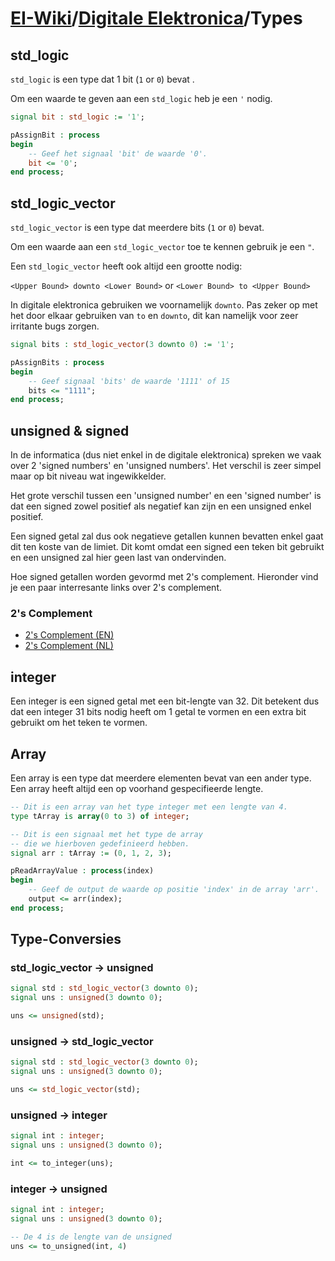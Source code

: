 # [EI-Wiki](..)/[Digitale Elektronica](Home)/Types
## std_logic
`std_logic` is een type dat 1 bit (`1` or `0`) bevat .

Om een waarde te geven aan een `std_logic` heb je een `'` nodig.

```vhdl
signal bit : std_logic := '1';

pAssignBit : process
begin
    -- Geef het signaal 'bit' de waarde '0'.
    bit <= '0';
end process;

```

## std_logic_vector

`std_logic_vector` is een type dat meerdere bits (`1` or `0`) bevat.

Om een waarde aan een `std_logic_vector` toe te kennen gebruik je een `"`.

Een `std_logic_vector` heeft ook altijd een grootte nodig:

`<Upper Bound> downto <Lower Bound>` or `<Lower Bound> to <Upper Bound>`

In digitale elektronica gebruiken we voornamelijk `downto`. Pas zeker op met het door elkaar gebruiken van `to` en `downto`, dit kan namelijk voor zeer irritante bugs zorgen.

```vhdl
signal bits : std_logic_vector(3 downto 0) := '1';

pAssignBits : process
begin
    -- Geef signaal 'bits' de waarde '1111' of 15
    bits <= "1111";
end process;

```

## unsigned & signed

In de informatica (dus niet enkel in de digitale elektronica) spreken we vaak over 2 'signed numbers' en 'unsigned numbers'. Het verschil is zeer simpel maar op bit niveau wat ingewikkelder.

Het grote verschil tussen een 'unsigned number' en een 'signed number' is dat een signed zowel positief als negatief kan zijn en een unsigned enkel positief.

Een signed getal zal dus ook negatieve getallen kunnen bevatten enkel gaat dit ten koste van de limiet. Dit komt omdat een signed een teken bit gebruikt en een unsigned zal hier geen last van ondervinden.

Hoe signed getallen worden gevormd met 2's complement. Hieronder vind je een paar interresante links over 2's complement.

### 2's Complement
* [2's Complement (EN)](https://en.wikipedia.org/wiki/Two%27s_complement)
* [2's Complement (NL)](https://nl.wikipedia.org/wiki/Two%27s_complement)

## integer
Een integer is een signed getal met een bit-lengte van 32. Dit betekent dus dat een integer 31 bits nodig heeft om 1 getal te vormen en een extra bit gebruikt om het teken te vormen.

## Array
Een array is een type dat meerdere elementen bevat van een ander type. Een array heeft altijd een op voorhand gespecifieerde lengte.

```vhdl
-- Dit is een array van het type integer met een lengte van 4.
type tArray is array(0 to 3) of integer;

-- Dit is een signaal met het type de array 
-- die we hierboven gedefinieerd hebben.
signal arr : tArray := (0, 1, 2, 3);

pReadArrayValue : process(index)
begin
    -- Geef de output de waarde op positie 'index' in de array 'arr'.
    output <= arr(index);
end process;
```

## Type-Conversies
### std_logic_vector -> unsigned
```vhdl
signal std : std_logic_vector(3 downto 0);
signal uns : unsigned(3 downto 0);

uns <= unsigned(std);
```

### unsigned -> std_logic_vector
```vhdl
signal std : std_logic_vector(3 downto 0);
signal uns : unsigned(3 downto 0);

uns <= std_logic_vector(std);
```

### unsigned -> integer
```vhdl
signal int : integer;
signal uns : unsigned(3 downto 0);

int <= to_integer(uns);
```

### integer -> unsigned
```vhdl
signal int : integer;
signal uns : unsigned(3 downto 0);

-- De 4 is de lengte van de unsigned
uns <= to_unsigned(int, 4)
```